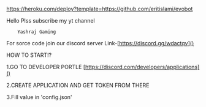 https://heroku.com/deploy?template=https://github.com/eritislami/evobot


Hello Plss subscribe my yt channel

        Yashraj Gaming



For sorce code join our discord server
Link-[https://discord.gg/wdactqv]()

HOW TO START!?

1.GO TO DEVELOPER PORTLE [https://discord.com/developers/applications]()

2.CREATE APPLICATION AND GET TOKEN FROM THERE

3.Fill value in 'config.json'
